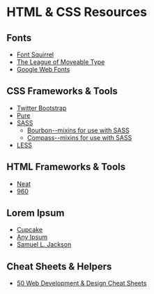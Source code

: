 HTML & CSS Resources
====================

Fonts
---------------------
+ [Font Squirrel](http://www.fontsquirrel.com/)
+ [The League of Moveable Type](http://www.theleagueofmoveabletype.com/)
+ [Google Web Fonts](http://www.google.com/fonts/)

CSS Frameworks & Tools
---------------------
+ [Twitter Bootstrap](http://twitter.github.io/bootstrap/)
+ [Pure](http://purecss.io/)
+ [SASS](http://sass-lang.com/)
  + [Bourbon--mixins for use with SASS](http://bourbon.io/)
  + [Compass--mixins for use with SASS](http://compass-style.org)
+ [LESS](http://lesscss.org/)

HTML Frameworks & Tools
---------------------
+ [Neat](http://neat.bourbon.io/)
+ [960](http://960.gs/)

Lorem Ipsum
---------------------
+ [Cupcake](http://cupcakeipsum.com/)
+ [Any Ipsum](http://any-ipsum.herokuapp.com/)
+ [Samuel L. Jackson](http://slipsum.com/)

Cheat Sheets & Helpers
---------------------
+ [50 Web Development & Design Cheat Sheets](http://stylishwebdesigner.com/50-web-design-and-development-cheat-sheets-you-must-have/)

